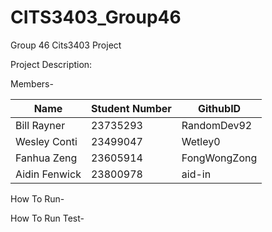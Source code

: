 # CITS3403_Group46
Group 46 Cits3403 Project

Project Description:

Members-
 
| Name | Student Number | GithubID |
| ----------- | -------|   ---- |
| Bill Rayner | 23735293 |RandomDev92|
| Wesley Conti| 23499047 | Wetley0|
| Fanhua Zeng | 23605914 | FongWongZong|
| Aidin Fenwick | 23800978 | aid-in|

How To Run-



How To Run Test-


